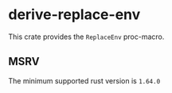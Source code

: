 # derive-replace-env

This crate provides the `ReplaceEnv` proc-macro.

## MSRV

The minimum supported rust version is `1.64.0`
